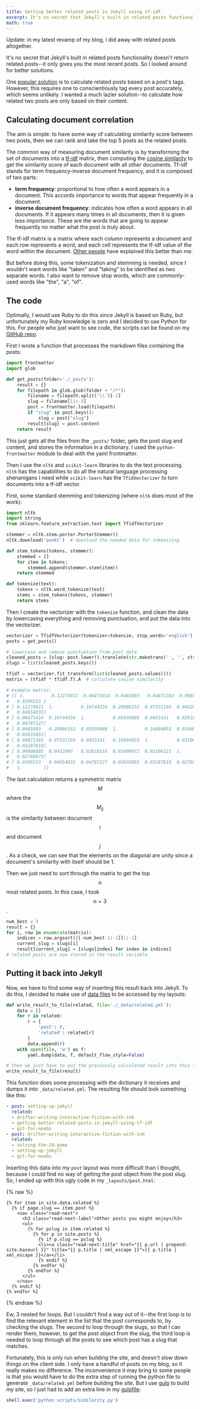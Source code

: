 ```yaml
---
title: Getting better related posts in Jekyll using tf-idf
excerpt: It's no secret that Jekyll's built in related posts functionality doesn't return related posts--it only gives you the most recent posts. So I decided to use some NLP techniques to calculate document correlation and retrieve related posts instead. 
math: true
---
```

<p class="flex items-center justify-center pa3 bg-lightest-blue navy">Update: in my latest revamp of my blog, I did away with related posts altogether. </p>

It's no secret that Jekyll's built in related posts functionality doesn't  return related posts--it only gives you the most recent posts. So I looked around for better solutions. 

One [popular solution](https://github.com/jumanji27/related-posts-jekyll-plugin) is to calculate related posts based on a post's tags. However, this requires one to conscientiously tag every post accurately, which seems unlikely. I wanted a much lazier solution--to calculate how related two posts are only based on their content. 

## Calculating document correlation

The aim is simple: to have some way of calculating similarity score between two posts, then we can rank and take the top 5 posts as the related posts. 

The common way of measuring document similarity is by transforming the set of documents into a [tf-idf](https://en.wikipedia.org/wiki/Tf–idf) matrix, then computing the [cosine similarity](https://en.wikipedia.org/wiki/Cosine_similarity) to get the similarity score of each document with all other documents. Tf-idf stands for term frequency-inverse document frequency, and it is composed of two parts:

- **term frequency**: proportional to how often a word appears in a document. This accords importance to words that appear frequently in a document.
- **inverse document frequency**: indicates how often a word appears in all documents. If it appears many times in all documents, then it is given less importance. These are the words that are going to appear frequently no matter what the post is truly about. 

The tf-idf matrix is a matrix where each column represents a document and each row represents a word, and each cell represents the tf-idf value of the word within the document. [Other people](http://www.tfidf.com/) have explained this better than me. 

But before doing this, some tokenization and stemming is needed, since I wouldn't want words like "taken" and "taking" to be identified as two separate words. I also want to remove stop words, which are commonly-used words like "the", "a", "of". 

## The code

Optimally, I would use Ruby to do this since Jekyll is based on Ruby, but unfortunately my Ruby knowledge is zero and I decided to use Python for this. For people who just want to see code, the scripts can be found on my [GitHub repo](https://github.com/lingxz/lingxz.github.io/tree/0827ae2b850c3ba7288d099ea41e41becfa138e5/scripts). 

First I wrote a function that processes the markdown files containing the posts: 

```python
import frontmatter
import glob

def get_posts(folder='./_posts'):
    result = {}
    for filepath in glob.glob(folder + "/*"):
        filename = filepath.split('\\')[-1]
        slug = filename[11:-3]
        post = frontmatter.load(filepath)
        if "slug" in post.keys():
            slug = post["slug"]
        result[slug] = post.content
    return result
```

This just gets all the files from the `_posts/` folder, gets the post slug and content, and stores the information in a dictionary. I used the `python-frontmatter` module to deal with the yaml frontmatter. 

Then I use the `nltk` and `scikit-learn` libraries to do the text processing. `nltk` has the capabilities to do all the natural language processing shenanigans I need while `scikit-learn` has the `TfidVectorizer` to turn documents into a tf-idf vector.  

First, some standard stemming and tokenizing (where `nltk` does most of the work):

```python
import nltk
import string
from sklearn.feature_extraction.text import TfidfVectorizer

stemmer = nltk.stem.porter.PorterStemmer()
nltk.download('punkt')  # download the needed data for tokenizing

def stem_tokens(tokens, stemmer):
    stemmed = []
    for item in tokens:
        stemmed.append(stemmer.stem(item))
    return stemmed

def tokenize(text):
    tokens = nltk.word_tokenize(text)
    stems = stem_tokens(tokens, stemmer)
    return stems 
```

Then I create the vectorizer with the `tokenize` function, and clean the data by lowercasing everything and removing punctuation, and put the data into the vectorizer.

```python
vectorizer = TfidfVectorizer(tokenizer=tokenize, stop_words='english')
posts = get_posts()

# lowercase and remove punctuation from post data
cleaned_posts = {slug: post.lower().translate(str.maketrans('', '', string.punctuation)) for slug, post in posts.items()}
slugs = list(cleaned_posts.keys())

tfidf = vectorizer.fit_transform(list(cleaned_posts.values()))
matrix = (tfidf * tfidf.T).A  # calculate cosine similarity

# example matrix:
# [[ 1.          0.12274921  0.08471414  0.0465803   0.04871383  0.00808005
#   0.0196523 ]
# [ 0.12274921  1.          0.10744334  0.20886152  0.07531169  0.0452097
#   0.04654832]
# [ 0.08471414  0.10744334  1.          0.05036088  0.0453141   0.02618316
#   0.04787127]
# [ 0.0465803   0.20886152  0.05036088  1.          0.16894053  0.03408972
#   0.03633891]
# [ 0.04871383  0.07531169  0.0453141   0.16894053  1.          0.03106121
#   0.03287819]
# [ 0.00808005  0.0452097   0.02618316  0.03408972  0.03106121  1.
#   0.02760873]
# [ 0.0196523   0.04654832  0.04787127  0.03633891  0.03287819  0.02760873
#   1.        ]]
```

The last calculation returns a symmetric matrix $$M$$ where the $$M_{ij}$$ is the similarity between document $$i$$ and document $$j$$. As a check, we can see that the elements on the diagonal are unity since a document's similarity with itself should be 1. 

Then we just need to sort through the matrix to get the top $$n$$ most related posts. In this case, I took $$n = 3$$.

```python
num_best = 3
result = {}
for i, row in enumerate(matrix):
    indices = row.argsort()[-num_best-1:-1][::-1]
    current_slug = slugs[i]
    result[current_slug] = [slugs[index] for index in indices]
# related posts are now stored in the result variable
```

## Putting it back into Jekyll

Now, we have to find some way of inserting this result back into Jekyll. To do this, I decided to make use of [data files](https://jekyllrb.com/docs/datafiles/) to be accessed by my layouts:

```python
def write_result_to_file(related, file='./_data/related.yml'):
    data = []
    for r in related:
        r = {
            'post': r,
            'related': related[r]
        }
        data.append(r)
    with open(file, 'w') as f:
        yaml.dump(data, f, default_flow_style=False)

# then we just have to put the previously calculated result into this function
write_result_to_file(result)
```

This function does some processing with the dictionary it receives and dumps it into `_data/related.yml`. The resulting file should look something like this:

```yaml
- post: setting-up-jekyll
  related:
  - drifter-writing-interactive-fiction-with-ink
  - getting-better-related-posts-in-jekyll-using-tf-idf
  - git-for-noobs
- post: drifter-writing-interactive-fiction-with-ink
  related:
  - solving-the-24-game
  - setting-up-jekyll
  - git-for-noobs
```

Inserting this data into my `post` layout was more difficult than I thought, because I could find no way of getting the post object from the post slug. So, I ended up with this ugly code in my `_layouts/post.html`:

{% raw %}
```liquid
{% for item in site.data.related %}
  {% if page.slug == item.post %}
    <nav class="read-next">
      <h3 class="read-next-label">Other posts you might enjoy</h3>
      <ul>
        {% for pslug in item.related %}
          {% for p in site.posts %}
            {% if p.slug == pslug %}
            <li><a class="read-next-title" href="{{ p.url | prepend: site.baseurl }}" title="{{ p.title | xml_escape }}">{{ p.title | xml_escape }}</a></li>
            {% endif %}
          {% endfor %}
        {% endfor %}
      </ul>
    </nav>
  {% endif %}
{% endfor %}
```
{% endraw %}

Ew, 3 nested for loops. But I couldn't find a way out of it--the first loop is to find the relevant element in the list that the post corresponds to, by checking the slugs. The second to loop through the slugs, so that I can render them, however, to get the post object from the slug, the third loop is needed to loop through all the posts to see which post has a slug that matches. 

Fortunately, this is only run when building the site, and doesn't slow down things on the client side. I only have a handful of posts on my blog, so it really makes no difference. The inconvenience it may bring to some people is that you would have to do the extra step of running the python file to generate `_data/related.yml` before building the site. But I use [gulp](https://gulpjs.com/) to build my site, so I just had to add an extra line in my [gulpfile](https://github.com/lingxz/lingxz.github.io/blob/0827ae2b850c3ba7288d099ea41e41becfa138e5/gulpfile.js):

```js
shell.exec('python scripts/similarity.py')
```